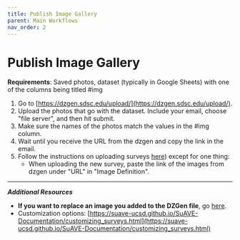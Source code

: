 ```yaml
---
title: Publish Image Gallery
parent: Main Workflows
nav_order: 2
---
```


# Publish Image Gallery

**Requirements**: Saved photos, dataset (typically in Google Sheets) with one of the columns being titled #img

1. Go to [https://dzgen.sdsc.edu/upload/](https://dzgen.sdsc.edu/upload/).
2. Upload the photos that go with the dataset. Include your email, choose "file server", and then hit submit.
3. Make sure the names of the photos match the values in the #img column.
4. Wait until you receive the URL from the dzgen and copy the link in the email. 
5. Follow the instructions on uploading surveys [here](https://suave-ucsd.github.io/SuAVE-Documentation/Upload_Dataset.html)) except for one thing:
    - When uploading the new survey, paste the link of the images from dzgen under "URL" in "Image Definition".
  
---
***Additional Resources***
- **If you want to replace an image you added to the DZGen file**, go [here](https://suave-ucsd.github.io/SuAVE-Documentation/Update_DZGen.html).
- Customization options: [https://suave-ucsd.github.io/SuAVE-Documentation/customizing_surveys.html](https://suave-ucsd.github.io/SuAVE-Documentation/customizing_surveys.html)
   
